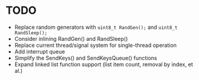 # TODO

- Replace random generators with `uint8_t RandGen();` and `uint8_t RandSleep();`
- Consider inlining RandGen() and RandSleep()
- Replace current thread/signal system for single-thread operation
- Add interrupt queue
- Simplify the SendKeys() and SendKeysQueue() functions
- Expand linked list function support (list item count, removal by index, et al.)
